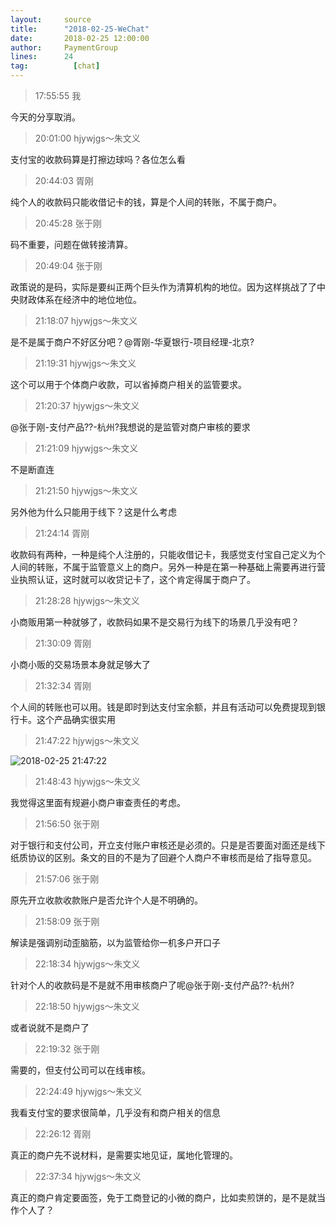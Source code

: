 ```yaml
---
layout:     source 
title:      "2018-02-25-WeChat"
date:       2018-02-25 12:00:00
author:     PaymentGroup
lines:      24 
tag:		  [chat]
---
```

> 17:55:55  我  
   
今天的分享取消。  
   
> 20:01:00  hjywjgs～朱文义  
   
支付宝的收款码算是打擦边球吗？各位怎么看  
   
> 20:44:03  胥刚  
   
纯个人的收款码只能收借记卡的钱，算是个人间的转账，不属于商户。  
   
> 20:45:28  张于刚  
   
码不重要，问题在做转接清算。  
   
> 20:49:04  张于刚  
   
政策说的是码，实际是要纠正两个巨头作为清算机构的地位。因为这样挑战了了中央财政体系在经济中的地位地位。  
   
> 21:18:07  hjywjgs～朱文义  
   
是不是属于商户不好区分吧？@胥刚-华夏银行-项目经理-北京?  
   
> 21:19:31  hjywjgs～朱文义  
   
这个可以用于个体商户收款，可以省掉商户相关的监管要求。  
   
> 21:20:37  hjywjgs～朱文义  
   
@张于刚-支付产品??-杭州?我想说的是监管对商户审核的要求  
   
> 21:21:09  hjywjgs～朱文义  
   
不是断直连  
   
> 21:21:50  hjywjgs～朱文义  
   
另外他为什么只能用于线下？这是什么考虑  
   
> 21:24:14  胥刚  
   
收款码有两种，一种是纯个人注册的，只能收借记卡，我感觉支付宝自己定义为个人间的转账，不属于监管意义上的商户。另外一种是在第一种基础上需要再进行营业执照认证，这时就可以收贷记卡了，这个肯定得属于商户了。  
   
> 21:28:28  hjywjgs～朱文义  
   
小商贩用第一种就够了，收款码如果不是交易行为线下的场景几乎没有吧？  
   
> 21:30:09  胥刚  
   
小商小贩的交易场景本身就足够大了  
   
> 21:32:34  胥刚  
   
个人间的转账也可以用。钱是即时到达支付宝余额，并且有活动可以免费提现到银行卡。这个产品确实很实用  
   
> 21:47:22  hjywjgs～朱文义  
   
![2018-02-25 21:47:22](http://static.cocolian.org/img/20180225_214722.png) 
   
> 21:48:43  hjywjgs～朱文义  
   
我觉得这里面有规避小商户审查责任的考虑。  
   
> 21:56:50  张于刚  
   
对于银行和支付公司，开立支付账户审核还是必须的。只是是否要面对面还是线下纸质协议的区别。条文的目的不是为了回避个人商户不审核而是给了指导意见。  
   
> 21:57:06  张于刚  
   
原先开立收款收款账户是否允许个人是不明确的。  
   
> 21:58:09  张于刚  
   
解读是强调别动歪脑筋，以为监管给你一机多户开口子  
   
> 22:18:34  hjywjgs～朱文义  
   
针对个人的收款码是不是就不用审核商户了呢@张于刚-支付产品??-杭州?  
   
> 22:18:50  hjywjgs～朱文义  
   
或者说就不是商户了  
   
> 22:19:32  张于刚  
   
需要的，但支付公司可以在线审核。  
   
> 22:24:49  hjywjgs～朱文义  
   
我看支付宝的要求很简单，几乎没有和商户相关的信息  
   
> 22:26:12  胥刚  
   
真正的商户先不说材料，是需要实地见证，属地化管理的。  
   
> 22:37:34  hjywjgs～朱文义  
   
真正的商户肯定要面签，免于工商登记的小微的商户，比如卖煎饼的，是不是就当作个人了？  
   
